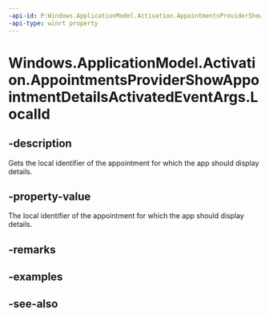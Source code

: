 ```yaml
---
-api-id: P:Windows.ApplicationModel.Activation.AppointmentsProviderShowAppointmentDetailsActivatedEventArgs.LocalId
-api-type: winrt property
---
```


<!-- Property syntax
public string LocalId { get; }
-->

# Windows.ApplicationModel.Activation.AppointmentsProviderShowAppointmentDetailsActivatedEventArgs.LocalId

## -description
Gets the local identifier of the appointment for which the app should display details.

## -property-value
The local identifier of the appointment for which the app should display details.

## -remarks

## -examples

## -see-also
